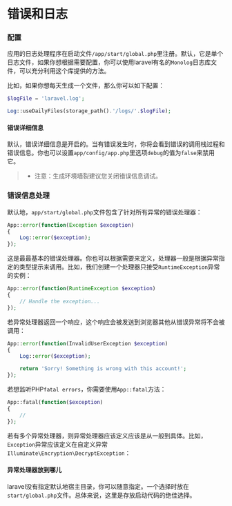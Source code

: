 # 错误和日志

### 配置
应用的日志处理程序在启动文件`/app/start/global.php`里注册。默认，它是单个日志文件，如果你想根据需要配置，你可以使用laravel有名的`Monolog`日志库文件，可以充分利用这个库提供的方法。

比如，如果你想每天生成一个文件，那么你可以如下配置：
```php
$logFile = 'laravel.log';

Log::useDailyFiles(storage_path().'/logs/'.$logFile);
```

#### 错误详细信息
默认，错误详细信息是开启的。当有错误发生时，你将会看到错误的调用栈过程和错误信息。你也可以设置`app/config/app.php`里选项`debug`的值为`false`来禁用它。
>* 注意：生成环境墙裂建议您关闭错误信息调试。

### 错误信息处理
默认地，`app/start/global.php`文件包含了针对所有异常的错误处理器：
```php
App::error(function(Exception $exception)
{
    Log::error($exception);
});
```

这是最最基本的错误处理器。你也可以根据需要来定义，处理器一般是根据异常指定的类型提示来调用。比如，我们创建一个处理器只接受`RuntimeException`异常的实例：
```php
App::error(function(RuntimeException $exception)
{
    // Handle the exception...
});
```
若异常处理器返回一个响应，这个响应会被发送到浏览器其他从错误异常将不会被调用：
```php
App::error(function(InvalidUserException $exception)
{
    Log::error($exception);

    return 'Sorry! Something is wrong with this account!';
});
```
若想监听PHP`fatal errors`，你需要使用`App::fatal`方法：
```php
App::fatal(function($exception)
{
    //
});
```
若有多个异常处理器，则异常处理器应该定义应该是从一般到具体。比如，`Exception`异常应该定义在自定义异常`Illuminate\Encryption\DecryptException`：

#### 异常处理器放到哪儿
laravel没有指定默认地宿主目录，你可以随意指定。一个选择时放在`start/global.php`文件。总体来说，这里是存放启动代码的绝佳选择。


















